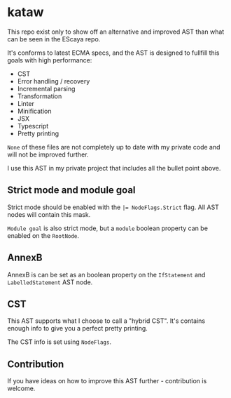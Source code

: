 # kataw

This repo exist only to show off an alternative and improved AST than what can be seen in the EScaya repo.

It's conforms to latest ECMA specs, and the AST is designed to fullfill this goals with high performance:

* CST
* Error handling / recovery
* Incremental parsing
* Transformation
* Linter
* Minification
* JSX
* Typescript
* Pretty printing

`None` of these files are not completely up to date with my private code and will not be improved further.

I use this AST in my private project that includes all the bullet point above.


## Strict mode and module goal

Strict mode should be enabled with the `|= NodeFlags.Strict` flag. All AST nodes will contain this mask. 

`Module goal` is also strict mode, but a `module` boolean property can be enabled on the `RootNode`. 

## AnnexB

AnnexB is can be set as an boolean property on the `IfStatement` and `LabelledStatement` AST node.

## CST

This AST supports what I choose to call a "hybrid CST". It's contains enough info to give you a perfect pretty printing.

The CST info is set using `NodeFlags`.

## Contribution

If you have ideas on how to improve this AST further - contribution is welcome.
